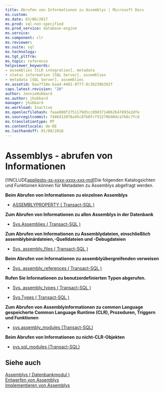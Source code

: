 ```yaml
---
title: Abrufen von Informationen zu Assemblys | Microsoft Docs
ms.custom: 
ms.date: 03/06/2017
ms.prod: sql-non-specified
ms.prod_service: database-engine
ms.service: 
ms.component: clr
ms.reviewer: 
ms.suite: sql
ms.technology: 
ms.tgt_pltfrm: 
ms.topic: reference
helpviewer_keywords:
- assemblies [CLR integration], metadata
- status information [SQL Server], assemblies
- metadata [SQL Server], assemblies
ms.assetid: 6aa7f18e-baad-4481-9777-8c3b230b392f
caps.latest.revision: "20"
author: JennieHubbard
ms.author: jhubbard
manager: jhubbard
ms.workload: Inactive
ms.openlocfilehash: faae880f2751179d5cc0903714062b47893e2dfe
ms.sourcegitcommit: f486d12078a45c87b0fcf52270b904ca7b0c7fc8
ms.translationtype: MT
ms.contentlocale: de-DE
ms.lasthandoff: 01/08/2018
---
```

# <a name="assemblies---getting-information"></a>Assemblys - abrufen von Informationen
[!INCLUDE[appliesto-ss-xxxx-xxxx-xxx-md](../../includes/appliesto-ss-xxxx-xxxx-xxx-md.md)]Die folgenden Katalogsichten und Funktionen können für Metadaten zu Assemblys abgefragt werden.  
  
 **Beim Abrufen von Informationen zu einzelnen Assemblys**  
  
-   [ASSEMBLYPROPERTY &#40; Transact-SQL &#41;](../../t-sql/functions/assemblyproperty-transact-sql.md)  
  
 **Zum Abrufen von Informationen zu allen Assemblys in der Datenbank**  
  
-   [Sys.Assemblies &#40; Transact-SQL &#41;](../../relational-databases/system-catalog-views/sys-assemblies-transact-sql.md)  
  
 **Zum Abrufen von Informationen zu Assemblydateien, einschließlich assemblybinärdateien,-Quelldateien und -Debugdateien**  
  
-   [Sys. assembly_files &#40; Transact-SQL &#41;](../../relational-databases/system-catalog-views/sys-assembly-files-transact-sql.md)  
  
 **Beim Abrufen von Informationen zu assemblyübergreifenden verweisen**  
  
-   [Sys. assembly_references &#40; Transact-SQL &#41;](../../relational-databases/system-catalog-views/sys-assembly-references-transact-sql.md)  
  
 **Rufen Sie Informationen zu benutzerdefinierten Typen abgerufen.**  
  
-   [Sys. assembly_types &#40; Transact-SQL &#41;](../../relational-databases/system-catalog-views/sys-assembly-types-transact-sql.md)  
  
-   [Sys.Types &#40; Transact-SQL &#41;](../../relational-databases/system-catalog-views/sys-types-transact-sql.md)  
  
 **Zum Abrufen von Assemblyinformationen zu common Language gespeicherte Common Language Runtime (CLR), Prozeduren, Triggern und Funktionen**  
  
-   [sys.assembly_modules &#40;Transact-SQL&#41;](../../relational-databases/system-catalog-views/sys-assembly-modules-transact-sql.md)  
  
 **Beim Abrufen von Informationen zu nicht-CLR-Objekten**  
  
-   [sys.sql_modules &#40;Transact-SQL&#41;](../../relational-databases/system-catalog-views/sys-sql-modules-transact-sql.md)  
  
## <a name="see-also"></a>Siehe auch  
 [Assemblys &#40; Datenbankmodul &#41;](../../relational-databases/clr-integration/assemblies-database-engine.md)   
 [Entwerfen von Assemblys](../../relational-databases/clr-integration/assemblies-designing.md)   
 [Implementieren von Assemblys](../../relational-databases/clr-integration/assemblies-implementing.md)  
  
  
